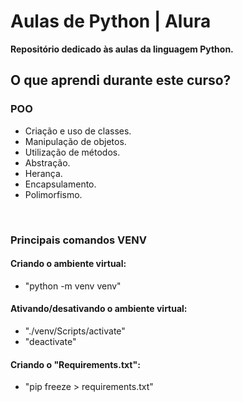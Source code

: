 # Aulas de Python | Alura
**Repositório dedicado às aulas da linguagem Python.**
<br/>

## O que aprendi durante este curso?
### POO
-  Criação e uso de classes.
-  Manipulação de objetos.
-  Utilização de métodos.
-  Abstração.
-  Herança.
-  Encapsulamento.
-  Polimorfismo.
<br/>

### Principais comandos VENV
#### Criando o ambiente virtual:
- "python -m venv venv"
#### Ativando/desativando o ambiente virtual:
- "./venv/Scripts/activate"
-  "deactivate"
#### Criando o "Requirements.txt":
- "pip freeze > requirements.txt"
